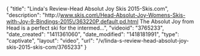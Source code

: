 {
    "title": "Linda's Review-Head Absolut Joy Skis 2015-Skis.com",
    "description": "http:\/\/www.skis.com\/Head-Absolut-Joy-Womens-Skis-with-Joy-9-Bindings-2015\/363220P,default,pd.html The Absolut Joy from Head is a perfect ski for the intermed...",
    "videoid": "3765233",
    "date_created": "1411361060",
    "date_modified": "1418181991",
    "type": "captivate",
    "layout": "video",
    "url": "\/v\/linda-s-review-head-absolut-joy-skis-2015-skis-com\/3765233"
}